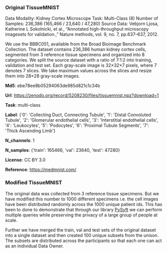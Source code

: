 ### Original TissueMNIST


Data Modality: Kidney Cortex Microscope
Task: Multi-Class (8)
Number of Samples: 236,386 (165,466 / 23,640 / 47,280)
Source Data:
Vebjorn Ljosa, Katherine L Sokolnicki, et al., “Annotated high-throughput microscopy imagesets for validation.,” Nature methods, vol. 9, no. 7, pp.637–637, 2012.

We use the BBBC051, available from the Broad Bioimage Benchmark Collection. The dataset contains 236,386 human kidney cortex cells, segmented from 3 reference tissue specimens and organized into 8 categories. We split the source dataset with a ratio of 7:1:2 into training, validation and test set. Each gray-scale image is 32×32×7 pixels, where 7 denotes 7 slices. We take maximum values across the slices and resize them into 28×28 gray-scale images.

**Md5**: ebe78ee8b05294063de985d821c1c34b

**Url**: https://zenodo.org/record/5208230/files/tissuemnist.npz?download=1

**Task**: multi-class

**Label**: {'0': 'Collecting Duct, Connecting Tubule', '1': 'Distal Convoluted Tubule', '2': 'Glomerular endothelial cells', '3': 'Interstitial endothelial cells', '4': 'Leukocytes', '5': 'Podocytes', '6': 'Proximal Tubule Segments', '7': 'Thick Ascending Limb'}

**N_channels**: 1

**N_samples**: {'train': 165466, 'val': 23640, 'test': 47280}

**License**: CC BY 3.0

**Reference**: https://medmnist.com/

### Modified TissueMNIST


The original data was collected from 3 reference tissue specimens. But we have modified this number to 1000 different specimens i.e. the cell images have been distributed randomly across the 1000 unique patient ids. This has been to done to demonstrate that through our library [PySyft](https://github.com/OpenMined/PySyft) we can perform multiple queries while preserving the privacy of a large group of people at scale.

Further we have merged the train, val and test sets of the original dataset into a single dataset and then created 100 unique subsets from the unison. The subsets are distributed across the participants so that each one can act as an individual Data Owner.
